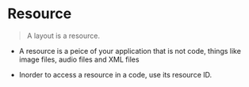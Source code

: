 # Resource
> A layout is a resource.

*   A resource is a peice of your application that is not code, things like image files, audio files and XML files

*   Inorder to access a resource in a code, use its resource ID.
